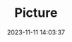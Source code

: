 ---
weight: 1
images:
- /images/edited/176.jpeg
title: Picture
date: 2023-11-11 14:03:37
tags:
- luminar
- work
---